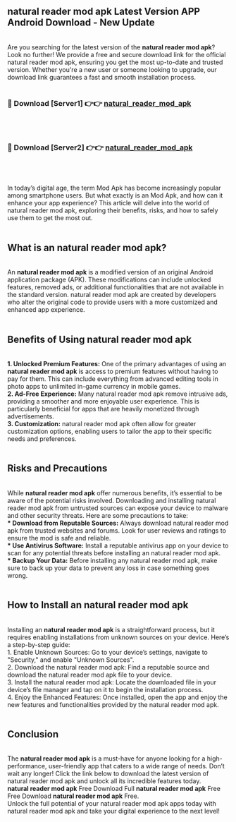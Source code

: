 ## natural reader mod apk Latest Version APP Android Download - New Update
<br>
Are you searching for the latest version of the <strong>natural reader mod apk</strong>? Look no further! We provide a free and secure download link for the official natural reader mod apk, ensuring you get the most up-to-date and trusted version. Whether you're a new user or someone looking to upgrade, our download link guarantees a fast and smooth installation process.
<br>
<br>
<h3>🔴 Download [Server1] 👉👉 <a href="https://modyolo.store/natural+reader+mod+apk">natural_reader_mod_apk</a></h3><br>
<br>
<h3>🔴 Download [Server2] 👉👉 <a href="https://modyolo.store/natural+reader+mod+apk">natural_reader_mod_apk</a></h3><br>
<br>
<br>
In today’s digital age, the term Mod Apk has become increasingly popular among smartphone users. But what exactly is an Mod Apk, and how can it enhance your app experience? This article will delve into the world of natural reader mod apk, exploring their benefits, risks, and how to safely use them to get the most out.
<br>
<br>
<h2>What is an natural reader mod apk?</h2>
<br>
An <strong>natural reader mod apk</strong> is a modified version of an original Android application package (APK). These modifications can include unlocked features, removed ads, or additional functionalities that are not available in the standard version. natural reader mod apk are created by developers who alter the original code to provide users with a more customized and enhanced app experience.
<br>
<br>
<h2>Benefits of Using natural reader mod apk</h2>
<br>
<strong> 1. Unlocked Premium Features:</strong> One of the primary advantages of using an <strong>natural reader mod apk</strong> is access to premium features without having to pay for them. This can include everything from advanced editing tools in photo apps to unlimited in-game currency in mobile games.
<br>
<strong> 2. Ad-Free Experience:</strong> Many natural reader mod apk remove intrusive ads, providing a smoother and more enjoyable user experience. This is particularly beneficial for apps that are heavily monetized through advertisements.
<br>
<strong> 3. Customization:</strong> natural reader mod apk often allow for greater customization options, enabling users to tailor the app to their specific needs and preferences.
<br>
<br>
<h2>Risks and Precautions</h2>
<br>
While <strong>natural reader mod apk</strong> offer numerous benefits, it’s essential to be aware of the potential risks involved. Downloading and installing natural reader mod apk from untrusted sources can expose your device to malware and other security threats. Here are some precautions to take:
<br>
<strong> * Download from Reputable Sources:</strong> Always download natural reader mod apk from trusted websites and forums. Look for user reviews and ratings to ensure the mod is safe and reliable.
<br>
<strong> * Use Antivirus Software:</strong> Install a reputable antivirus app on your device to scan for any potential threats before installing an natural reader mod apk.
<br>
<strong> * Backup Your Data:</strong> Before installing any natural reader mod apk, make sure to back up your data to prevent any loss in case something goes wrong.
<br>
<br>
<h2>How to Install an natural reader mod apk</h2>
<br>
Installing an <strong>natural reader mod apk</strong> is a straightforward process, but it requires enabling installations from unknown sources on your device. Here’s a step-by-step guide:
<br>
 1. Enable Unknown Sources: Go to your device’s settings, navigate to "Security," and enable "Unknown Sources".
<br>
 2. Download the natural reader mod apk: Find a reputable source and download the natural reader mod apk file to your device.
<br>
 3. Install the natural reader mod apk: Locate the downloaded file in your device’s file manager and tap on it to begin the installation process.
<br>
 4. Enjoy the Enhanced Features: Once installed, open the app and enjoy the new features and functionalities provided by the natural reader mod apk.
<br>
<br>
<h2><strong>Conclusion</strong></h2>
<br>
The <strong>natural reader mod apk</strong> is a must-have for anyone looking for a high-performance, user-friendly app that caters to a wide range of needs. Don’t wait any longer! Click the link below to download the latest version of natural reader mod apk and unlock all its incredible features today.
<br>
<strong>natural reader mod apk</strong> Free Download Full <strong>natural reader mod apk</strong> Free Free Download <strong>natural reader mod apk</strong> Free.
<br>
Unlock the full potential of your natural reader mod apk apps today with natural reader mod apk and take your digital experience to the next level!